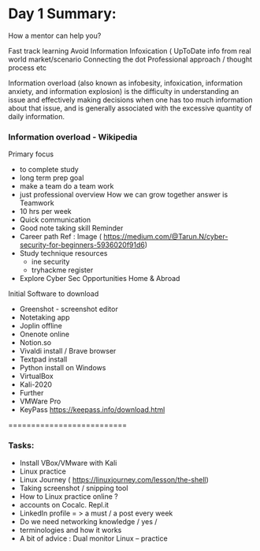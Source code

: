 # Day 1 Summary:

 
How a mentor can help you? 
 
Fast track learning Avoid Information Infoxication (  UpToDate info from real world market/scenario Connecting the dot Professional approach / thought process etc 
 
Information overload (also known as infobesity, infoxication, information anxiety, and information explosion) is the difficulty in understanding an issue and effectively making decisions when one has too much information about that issue, and is generally associated with the excessive quantity of daily information. 
 
 
### Information overload - Wikipedia 
 
 Primary focus 
 -  to complete study  
 -  long term prep goal  
 -  make a team do a team work
 -  just professional overview How we can grow together answer is Teamwork 
 -  10 hrs per week  
 -  Quick communication 
 -  Good note taking skill Reminder 
 -  Career path Ref : Image ( https://medium.com/@Tarun.N/cyber-security-for-beginners-5936020f91d6)   
 -  Study technique resources 
    -  ine security 
    -  tryhackme register 
 -  Explore Cyber Sec Opportunities Home & Abroad 
 
 Initial Software to download
 - Greenshot - screenshot editor 
 - Notetaking app  
 - Joplin offline  
 - Onenote online 
 - Notion.so 
 - Vivaldi install / Brave browser 
 - Textpad install  
 - Python install on Windows
 - VirtualBox  
 - Kali-2020 
 - Further 
 - VMWare Pro 
 - KeyPass https://keepass.info/download.html 

========================== 
 
### Tasks: 
- Install VBox/VMware with Kali 
- Linux practice 
- Linux Journey  ( https://linuxjourney.com/lesson/the-shell)  
- Taking screenshot / snipping tool 
- How to Linux practice online ? 
- accounts on Cocalc.  Repl.it
- LinkedIn profile =  >  a must / a post every week  
- Do we need networking knowledge / yes / 
- terminologies and how it works 
- A bit of advice :  Dual monitor  Linux – practice  
